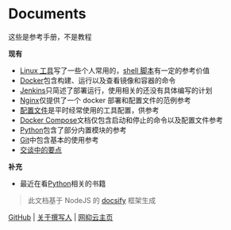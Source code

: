 # Documents

这些是参考手册，不是教程

**现有**

- [Linux 工具](linux-tool/)写了一些个人常用的，[shell 脚本](linux-tool/shell.md)有一定的参考价值
- [Docker](docker/)包含构建、运行以及查看镜像和容器的命令
- [Jenkins](jenkins/)只简述了部署运行，使用相关的还没有具体编写的计划
- [Nginx](nginx/)仅提供了一个 docker 部署和配置文件的范例参考
- [配置文件](config/)是平时经常使用的工具配置，供参考
- [Docker Compose](docker-compose/)文档仅包含启动和停止的命令以及配置文件参考
- [Python](python/)包含了部分内置模块的参考
- [Git](vcs/)中包含基本的使用参考
- [交谈中的要点](talk/)

**补充**

- 最近在看[Python](python/)相关的书籍

> 此文档基于 NodeJS 的 [docsify](https://docsify.js.org/#/zh-cn/) 框架生成

[GitHub](https://github.com/StilleMenschen/stillemenschen.github.io) | [关于撰写人](about/ "撰写人自述") |
[网抑云主页](https://music.163.com/#/user/home?id=247886432)
